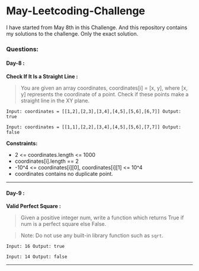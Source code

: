 # May-Leetcoding-Challenge
I have started from May 8th in this Challenge. And this repository contains my solutions to the challenge. Only the exact solution.

### Questions: 
#### Day-8 : 
**Check If It Is a Straight Line :** 
>You are given an array coordinates, coordinates[i] = [x, y], where [x, y] represents the coordinate of a point. Check if these points make a straight line in the XY plane.

`Input: coordinates = [[1,2],[2,3],[3,4],[4,5],[5,6],[6,7]]
Output: true`

`Input: coordinates = [[1,1],[2,2],[3,4],[4,5],[5,6],[7,7]]
Output: false`

**Constraints:**
+ 2 <= coordinates.length <= 1000
+ coordinates[i].length == 2
+ -10^4 <= coordinates[i][0], coordinates[i][1] <= 10^4
+ coordinates contains no duplicate point.

***

#### Day-9 : 
**Valid Perfect Square :** 
>Given a positive integer num, write a function which returns True if num is a perfect square else False.

>Note: Do not use any built-in library function such as `sqrt`.

`Input: 16
Output: true`

`Input: 14
Output: false`

***
